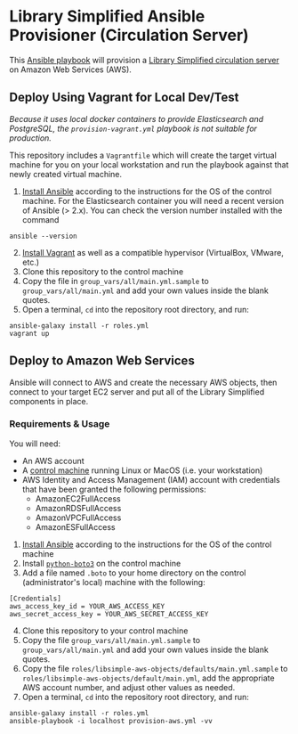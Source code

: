 # Library Simplified Ansible Provisioner (Circulation Server)
This [Ansible playbook](http://docs.ansible.com/ansible/) will provision a [Library Simplified circulation server](https://github.com/NYPL-Simplified/circulation/) on Amazon Web Services (AWS). 

## Deploy Using Vagrant for Local Dev/Test
_Because it uses local docker containers to provide Elasticsearch and PostgreSQL, the `provision-vagrant.yml` playbook is not suitable for production._ 

This repository includes a `Vagrantfile` which will create the target virtual machine for you on your local workstation and run the playbook against that newly created virtual machine. 

1. [Install Ansible](http://docs.ansible.com/ansible/intro_installation.html) according to the instructions for the OS of the control machine. For the Elasticsearch container you will need a recent version of Ansible (> 2.x). You can check the version number installed with the command
```
ansible --version
```

2. [Install Vagrant](https://www.vagrantup.com/docs/installation/) as well as a compatible hypervisor (VirtualBox, VMware, etc.)
3. Clone this repository to the control machine
5. Copy the file in `group_vars/all/main.yml.sample` to `group_vars/all/main.yml` and add your own values inside the blank quotes.
4. Open a terminal, `cd` into the repository root directory, and run:
```
ansible-galaxy install -r roles.yml
vagrant up
```

## Deploy to Amazon Web Services
Ansible will connect to AWS and create the necessary AWS objects, then connect to your target EC2 server and put all of the Library Simplified components in place. 

### Requirements & Usage
You will need:
- An AWS account 
- A [control machine](http://docs.ansible.com/ansible/intro_installation.html) running Linux or MacOS (i.e. your workstation)
- AWS Identity and Access Management (IAM) account with credentials that have been granted the following permissions:
  - AmazonEC2FullAccess
  - AmazonRDSFullAccess
  - AmazonVPCFullAccess
  - AmazonESFullAccess

1. [Install Ansible](http://docs.ansible.com/ansible/intro_installation.html) according to the instructions for the OS of the control machine
2. Install [`python-boto3`](https://pypi.python.org/pypi/boto) on the control machine
3. Add a file named `.boto` to your home directory on the control (administrator's local) machine with the following:
```
[Credentials]
aws_access_key_id = YOUR_AWS_ACCESS_KEY
aws_secret_access_key = YOUR_AWS_SECRET_ACCESS_KEY
```
4. Clone this repository to your control machine
5. Copy the file `group_vars/all/main.yml.sample` to `group_vars/all/main.yml` and add your own values inside the blank quotes. 
6. Copy the file `roles/libsimple-aws-objects/defaults/main.yml.sample` to `roles/libsimple-aws-objects/default/main.yml`, add the appropriate AWS account number, and adjust other values as needed. 
7. Open a terminal, `cd` into the repository root directory, and run:
```
ansible-galaxy install -r roles.yml
ansible-playbook -i localhost provision-aws.yml -vv
```
